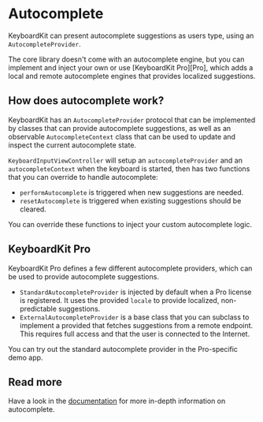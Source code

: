 # Autocomplete

KeyboardKit can present autocomplete suggestions as users type, using an `AutocompleteProvider`.
 
The core library doesn't come with an autocomplete engine, but you can implement and inject your own or use [KeyboardKit Pro][Pro], which adds a local and remote autocomplete engines that provides localized suggestions.


## How does autocomplete work?

KeyboardKit has an `AutocompleteProvider` protocol that can be implemented by classes that can provide autocomplete suggestions, as well as an observable `AutocompleteContext` class that can be used to update and inspect the current autocomplete state.

`KeyboardInputViewController` will setup an `autocompleteProvider` and an `autocompleteContext` when the keyboard is started, then has two functions that you can override to handle autocomplete:

* `performAutocomplete` is triggered when new suggestions are needed.
* `resetAutocomplete` is triggered when existing suggestions should be cleared.

You can override these functions to inject your custom autocomplete logic.


## KeyboardKit Pro

KeyboardKit Pro defines a few different autocomplete providers, which can be used to provide autocomplete suggestions.

* `StandardAutocompleteProvider` is injected by default when a Pro license is registered. It uses the provided `locale` to provide localized, non-predictable suggestions. 
* `ExternalAutocompleteProvider` is a base class that you can subclass to implement a provided that fetches suggestions from a remote endpoint. This requires full access and that the user is connected to the Internet.

You can try out the standard autocomplete provider in the Pro-specific demo app.


## Read more

Have a look in the [documentation][Documentation] for more in-depth information on autocomplete.



[Documentation]: https://github.com/danielsaidi/Documentation/blob/main/Docs/KeyboardKit.doccarchive.zip?raw=true
